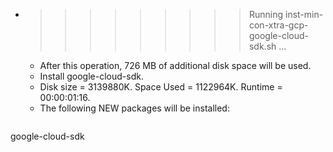 * >>>>>>>>> Running inst-min-con-xtra-gcp-google-cloud-sdk.sh ...
  * After this operation, 726 MB of additional disk space will be used.
  * Install google-cloud-sdk.
  * Disk size = 3139880K. Space Used = 1122964K. Runtime = 00:00:01:16.
  * The following NEW packages will be installed:
  ```bash
google-cloud-sdk
  ```
